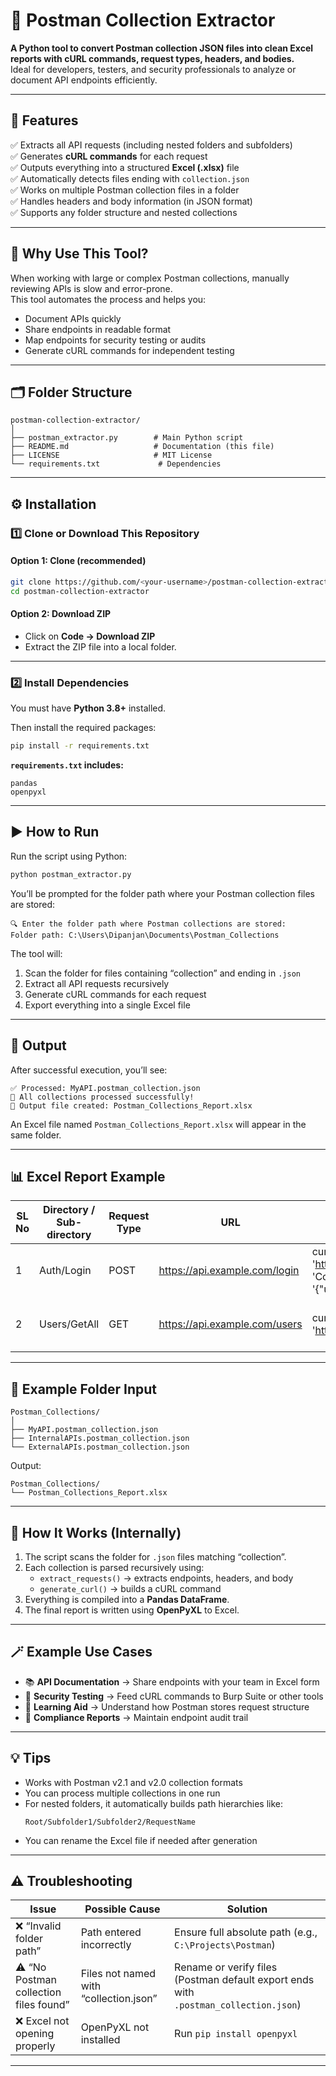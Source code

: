 # 🧩 Postman Collection Extractor

**A Python tool to convert Postman collection JSON files into clean Excel reports with cURL commands, request types, headers, and bodies.**  
Ideal for developers, testers, and security professionals to analyze or document API endpoints efficiently.

---

## 🚀 Features

✅ Extracts all API requests (including nested folders and subfolders)  
✅ Generates **cURL commands** for each request  
✅ Outputs everything into a structured **Excel (.xlsx)** file  
✅ Automatically detects files ending with `collection.json`  
✅ Works on multiple Postman collection files in a folder  
✅ Handles headers and body information (in JSON format)  
✅ Supports any folder structure and nested collections  

---

## 🧠 Why Use This Tool?

When working with large or complex Postman collections, manually reviewing APIs is slow and error-prone.  
This tool automates the process and helps you:
- Document APIs quickly  
- Share endpoints in readable format  
- Map endpoints for security testing or audits  
- Generate cURL commands for independent testing  

---

## 🗂️ Folder Structure

```
postman-collection-extractor/
│
├── postman_extractor.py        # Main Python script
├── README.md                   # Documentation (this file)
├── LICENSE                     # MIT License
└── requirements.txt             # Dependencies
```

---

## ⚙️ Installation

### 1️⃣ Clone or Download This Repository

#### Option 1: Clone (recommended)
```bash
git clone https://github.com/<your-username>/postman-collection-extractor.git
cd postman-collection-extractor
```

#### Option 2: Download ZIP
- Click on **Code → Download ZIP**
- Extract the ZIP file into a local folder.

---

### 2️⃣ Install Dependencies

You must have **Python 3.8+** installed.

Then install the required packages:
```bash
pip install -r requirements.txt
```

**`requirements.txt` includes:**
```
pandas
openpyxl
```

---

## ▶️ How to Run

Run the script using Python:

```bash
python postman_extractor.py
```

You’ll be prompted for the folder path where your Postman collection files are stored:

```
🔍 Enter the folder path where Postman collections are stored:
Folder path: C:\Users\Dipanjan\Documents\Postman_Collections
```

The tool will:
1. Scan the folder for files containing “collection” and ending in `.json`
2. Extract all API requests recursively
3. Generate cURL commands for each request
4. Export everything into a single Excel file

---

## 📘 Output

After successful execution, you’ll see:

```
✅ Processed: MyAPI.postman_collection.json
🎉 All collections processed successfully!
📘 Output file created: Postman_Collections_Report.xlsx
```

An Excel file named `Postman_Collections_Report.xlsx` will appear in the same folder.

---

## 📊 Excel Report Example

| SL No | Directory / Sub-directory | Request Type | URL | Curl | Others |
|-------|----------------------------|--------------|-----|------|--------|
| 1 | Auth/Login | POST | https://api.example.com/login | curl -X POST 'https://api.example.com/login' -H 'Content-Type: application/json' -d '{"username":"admin","password":"pass"}' | headers and body in JSON |
| 2 | Users/GetAll | GET | https://api.example.com/users | curl -X GET 'https://api.example.com/users' | headers and body in JSON |

---

## 🧩 Example Folder Input

```
Postman_Collections/
│
├── MyAPI.postman_collection.json
├── InternalAPIs.postman_collection.json
└── ExternalAPIs.postman_collection.json
```

Output:
```
Postman_Collections/
└── Postman_Collections_Report.xlsx
```

---

## 🧰 How It Works (Internally)

1. The script scans the folder for `.json` files matching “collection”.  
2. Each collection is parsed recursively using:
   - `extract_requests()` → extracts endpoints, headers, and body
   - `generate_curl()` → builds a cURL command
3. Everything is compiled into a **Pandas DataFrame**.
4. The final report is written using **OpenPyXL** to Excel.

---

## 🪄 Example Use Cases

- 📚 **API Documentation** → Share endpoints with your team in Excel form  
- 🧪 **Security Testing** → Feed cURL commands to Burp Suite or other tools  
- 🧠 **Learning Aid** → Understand how Postman stores request structure  
- 🧾 **Compliance Reports** → Maintain endpoint audit trail  

---

## 💡 Tips

- Works with Postman v2.1 and v2.0 collection formats  
- You can process multiple collections in one run  
- For nested folders, it automatically builds path hierarchies like:
  ```
  Root/Subfolder1/Subfolder2/RequestName
  ```
- You can rename the Excel file if needed after generation

---

## ⚠️ Troubleshooting

| Issue | Possible Cause | Solution |
|-------|----------------|-----------|
| ❌ “Invalid folder path” | Path entered incorrectly | Ensure full absolute path (e.g., `C:\Projects\Postman`) |
| ⚠️ “No Postman collection files found” | Files not named with “collection.json” | Rename or verify files (Postman default export ends with `.postman_collection.json`) |
| ❌ Excel not opening properly | OpenPyXL not installed | Run `pip install openpyxl` |

---
